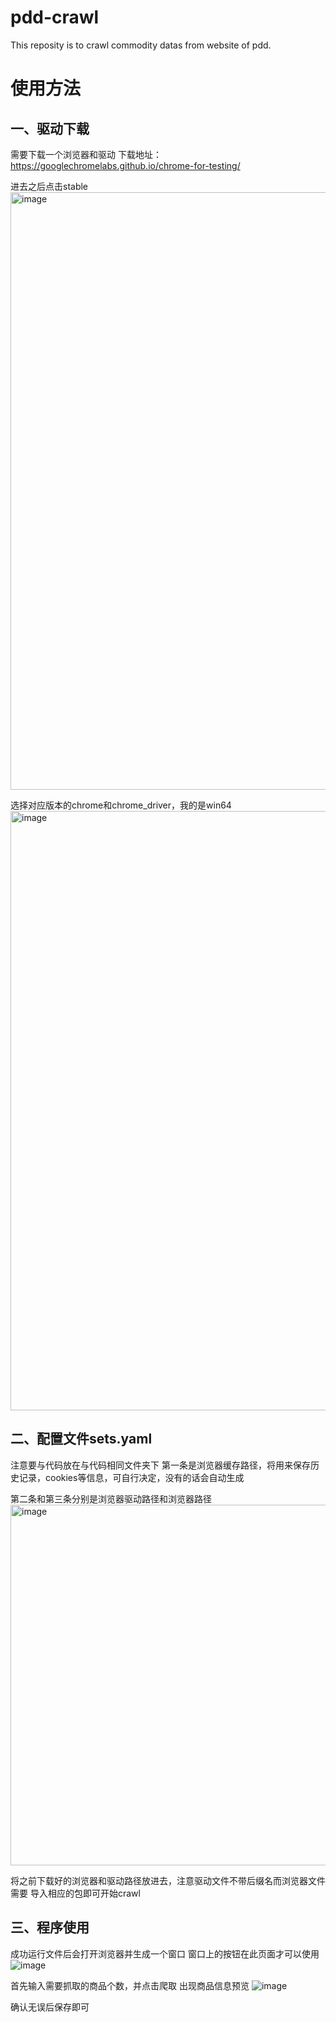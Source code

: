 # pdd-crawl
This reposity is to crawl  commodity datas from website of pdd.

# 使用方法

## 一、驱动下载
需要下载一个浏览器和驱动
下载地址：https://googlechromelabs.github.io/chrome-for-testing/

进去之后点击stable
<img width="956" alt="image" src="https://github.com/BDW-o/pdd-crawl/assets/135718733/19b8b271-821f-42ec-a1ed-9f31fbd4e2dd">

选择对应版本的chrome和chrome_driver，我的是win64
<img width="959" alt="image" src="https://github.com/BDW-o/pdd-crawl/assets/135718733/e176221f-ab92-492b-b1ab-fdf70aad747e">

## 二、配置文件sets.yaml
注意要与代码放在与代码相同文件夹下
第一条是浏览器缓存路径，将用来保存历史记录，cookies等信息，可自行决定，没有的话会自动生成

第二条和第三条分别是浏览器驱动路径和浏览器路径
<img width="577" alt="image" src="https://github.com/BDW-o/pdd-crawl/assets/135718733/0d6b2f6c-916b-494c-9322-35a849af0346">

将之前下载好的浏览器和驱动路径放进去，注意驱动文件不带后缀名而浏览器文件需要
导入相应的包即可开始crawl

## 三、程序使用
成功运行文件后会打开浏览器并生成一个窗口
窗口上的按钮在此页面才可以使用
![image](https://github.com/BDW-o/pdd-crawl/assets/135718733/b8ab779f-d3af-43d5-98c6-f0c711359982)


首先输入需要抓取的商品个数，并点击爬取
出现商品信息预览
![image](https://github.com/BDW-o/pdd-crawl/assets/135718733/7c21b762-a0a9-4b14-92a9-f96572f9fa75)


确认无误后保存即可

